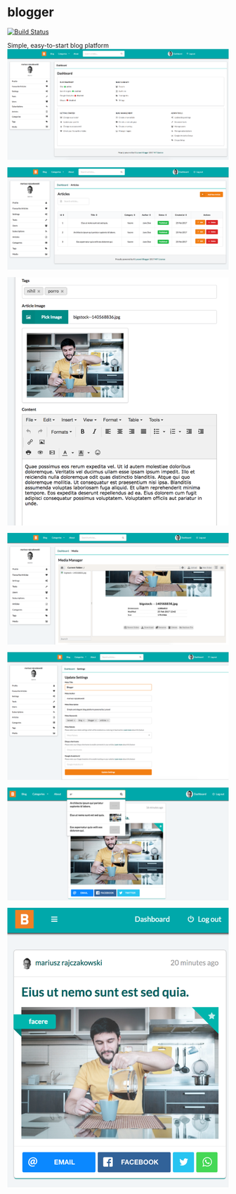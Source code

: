 # blogger
[![Build Status](https://travis-ci.org/mariocoski/laravel-blogger.svg?branch=master)](https://travis-ci.org/mariocoski/laravel-blogger)

Simple, easy-to-start blog platform
![Alt text](/public/images/screenshot_dashboard.png?raw=true "Laravel Blogger")

![Alt text](/public/images/screenshot_articles.png?raw=true "Laravel Blogger")

![Alt text](/public/images/screenshot_article.png?raw=true "Laravel Blogger")

![Alt text](/public/images/screenshot_media_manager.png?raw=true "Laravel Blogger")

![Alt text](/public/images/screenshot_settings.png?raw=true "Laravel Blogger")

![Alt text](/public/images/screenshot_search.png?raw=true "Laravel Blogger")

![Alt text](/public/images/screenshot_mobile.png?raw=true "Laravel Blogger")